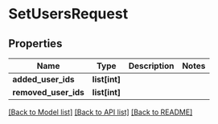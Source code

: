 # SetUsersRequest

## Properties
Name | Type | Description | Notes
------------ | ------------- | ------------- | -------------
**added_user_ids** | **list[int]** |  | 
**removed_user_ids** | **list[int]** |  | 

[[Back to Model list]](../README.md#documentation-for-models) [[Back to API list]](../README.md#documentation-for-api-endpoints) [[Back to README]](../README.md)



